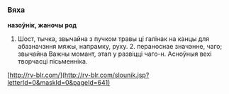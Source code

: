 ### Вяха
**назоўнік, жаночы род**

1. Шост, тычка, звычайна з пучком травы ці галінак на канцы для абазначзння мяжы, напрамку, руху. 2. пераноснае значэнне, чаго; звычайна Важны момант, этап у развіцці чаго-н. Асноўныя вехі творчасці пісьменніка.

<a rel="author">[http://rv-blr.com/](http://rv-blr.com/slounik.jsp?letterId=0&maskId=0&pageId=641)</a>
